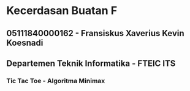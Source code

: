 # Kecerdasan Buatan F

## 05111840000162 - Fransiskus Xaverius Kevin Koesnadi
## Departemen Teknik Informatika - FTEIC ITS

### Tic Tac Toe - Algoritma Minimax
